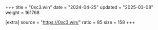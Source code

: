 +++
title = "0xc3.win"
date = "2024-04-25"
updated = "2025-03-08"
weight = 161768

[extra]
source = "https://0xc3.win/"
ratio = 85
size = 158
+++

